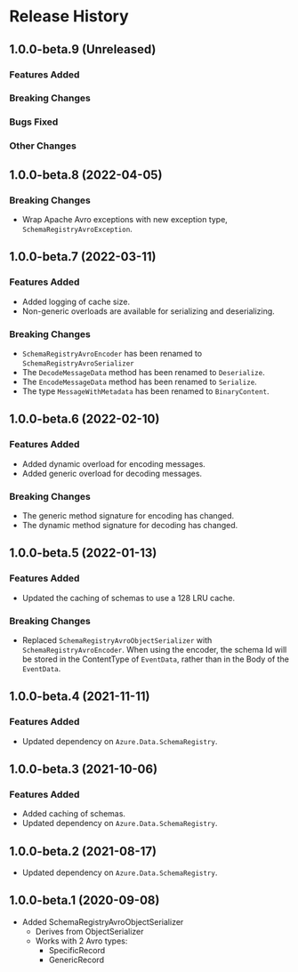 # Release History

## 1.0.0-beta.9 (Unreleased)

### Features Added

### Breaking Changes

### Bugs Fixed

### Other Changes

## 1.0.0-beta.8 (2022-04-05)

### Breaking Changes

- Wrap Apache Avro exceptions with new exception type, `SchemaRegistryAvroException`.

## 1.0.0-beta.7 (2022-03-11)

### Features Added

- Added logging of cache size.
- Non-generic overloads are available for serializing and deserializing.

### Breaking Changes

- `SchemaRegistryAvroEncoder` has been renamed to `SchemaRegistryAvroSerializer`
- The `DecodeMessageData` method has been renamed to `Deserialize`.
- The `EncodeMessageData` method has been renamed to `Serialize`.
- The type `MessageWithMetadata` has been renamed to `BinaryContent`.

## 1.0.0-beta.6 (2022-02-10)

### Features Added

- Added dynamic overload for encoding messages.
- Added generic overload for decoding messages.

### Breaking Changes

- The generic method signature for encoding has changed.
- The dynamic method signature for decoding has changed.

## 1.0.0-beta.5 (2022-01-13)

### Features Added

- Updated the caching of schemas to use a 128 LRU cache.

### Breaking Changes

- Replaced `SchemaRegistryAvroObjectSerializer` with `SchemaRegistryAvroEncoder`. When using the encoder, the schema Id will be stored in the ContentType of `EventData`, rather than in the Body of the `EventData`.

## 1.0.0-beta.4 (2021-11-11)

### Features Added

- Updated dependency on `Azure.Data.SchemaRegistry`.

## 1.0.0-beta.3 (2021-10-06)

### Features Added

- Added caching of schemas.
- Updated dependency on `Azure.Data.SchemaRegistry`.

## 1.0.0-beta.2 (2021-08-17)
- Updated dependency on `Azure.Data.SchemaRegistry`.

## 1.0.0-beta.1 (2020-09-08)
- Added SchemaRegistryAvroObjectSerializer
  - Derives from ObjectSerializer
  - Works with 2 Avro types:
    - SpecificRecord
    - GenericRecord
